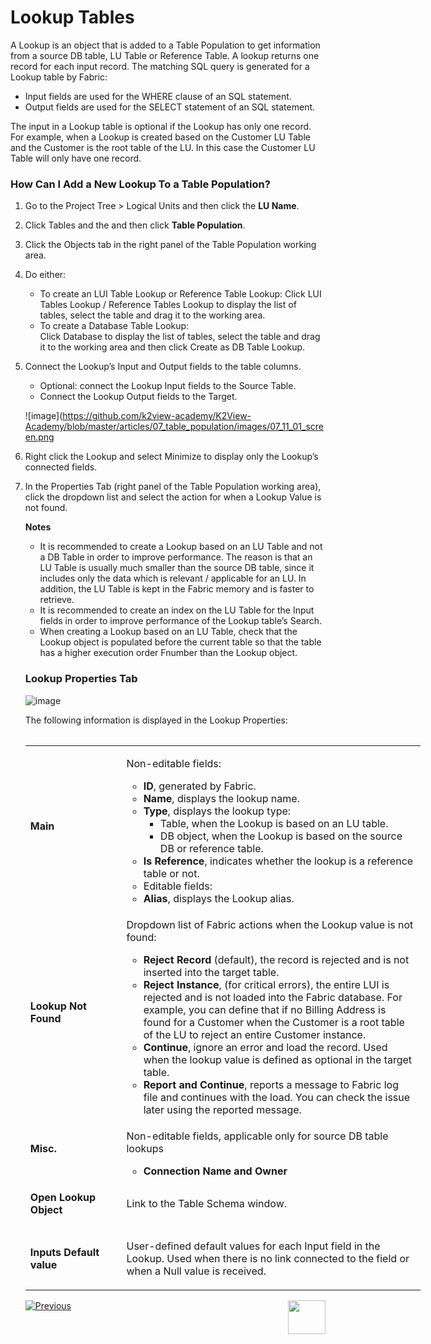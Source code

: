 # Lookup Tables

A Lookup is an object that is added to a Table Population  to get information from a source DB table, LU Table or Reference Table. A lookup returns one record for each input record. The matching SQL query is generated for a Lookup table by Fabric: 
*	Input fields are used for the WHERE clause of an SQL statement. 
*	Output fields are used for the SELECT statement of an SQL statement.

The input in a Lookup table is optional if the Lookup has only one record. For example, when a Lookup is created based on the Customer LU Table and the Customer is the root table of the LU. In this case the Customer LU Table will only have one record. 

### How Can I Add a New Lookup To a Table Population?

1.	Go to the Project Tree > Logical Units and then click the **LU Name**. 
2.	Click Tables and the <Table Name> and then click **Table Population**.
3.	Click the Objects tab in the right panel of the Table Population working area.
4.	Do either:
    *	To create an LUI Table Lookup or Reference Table Lookup: 
Click LUI Tables Lookup / Reference Tables Lookup to display the list of tables, select the table and drag it to the working area.
    *	To create a Database Table Lookup:  
Click Database to display the list of tables, select the table and drag it to the working area and then click Create as DB Table Lookup.

5.	Connect the Lookup’s Input and Output fields to the table columns. 
    *	Optional: connect the Lookup Input fields to the Source Table.
    *	Connect the Lookup Output fields to the Target.
    
    ![image](https://github.com/k2view-academy/K2View-Academy/blob/master/articles/07_table_population/images/07_11_01_screen.png
    
6.	Right click the Lookup and select Minimize to display only the Lookup’s connected fields.
7.	In the Properties Tab (right panel of the Table Population working area), click the dropdown list and select the action for when a Lookup Value is not found. 


**Notes**  
*	It is recommended to create a Lookup based on an LU Table and not a DB Table in order to improve performance. The reason is that an LU Table is usually much smaller than the source DB table, since it includes only the data which is relevant / applicable for an LU. In addition, the LU Table is kept in the Fabric memory and is faster to retrieve. 
*	It is recommended to create an index  on the LU Table for the Input fields in order to improve performance of the Lookup table’s Search.
*	When creating a Lookup based on an LU Table, check that the Lookup object is populated before the current table so that the table has a higher execution order Fnumber than the Lookup object.

### Lookup Properties Tab

![image](https://github.com/k2view-academy/K2View-Academy/blob/master/articles/07_table_population/images/07_11_02_lookup_prop.png)

The following information is displayed in the Lookup Properties:

<table style="width: 632px;">
<tbody>
<tr>
<td style="width: 141.333px;">
<p><strong>Main</strong></p>
</td>
<td style="width: 477.667px;">
<p>Non-editable fields:</p>
<ul>
<li><strong>ID</strong>, generated by Fabric.</li>
<li><strong>Name</strong>, displays the lookup name.</li>
<li><strong>Type</strong>, displays the lookup type:
<ul>
<li>Table, when the Lookup is based on an LU table.</li>
<li>DB object, when the Lookup is based on the source DB or reference table.</li>
</ul>
</li>
<li><strong>Is Reference</strong>, indicates whether the lookup is a reference table or not.</li>
<li>Editable fields:</li>
<li><strong>Alias</strong>, displays the Lookup alias.</li>
</ul>
</td>
</tr>
<tr>
<td style="width: 141.333px;">
<p><strong>Lookup Not Found</strong></p>
</td>
<td style="width: 477.667px;">
<p>Dropdown list of Fabric actions when the Lookup value is not found:</p>
<ul>
<li><strong>Reject Record</strong> (default), the record is rejected and is not inserted into the target table.</li>
<li><strong>Reject Instance</strong>, (for critical errors), the entire LUI is rejected and is not loaded into the Fabric database. For example, you can define that if no Billing Address is found for a Customer when the Customer is a root table of the LU to reject an entire Customer instance.</li>
<li><strong>Continue</strong>, ignore an error and load the record. Used when the lookup value is defined as optional in the target table.</li>
<li><strong>Report and Continue</strong>, reports a message to Fabric log file and continues with the load. You can check the issue later using the reported message.</li>
</ul>
</td>
</tr>
<tr>
<td style="width: 141.333px;">
<p><strong>Misc.</strong></p>
</td>
<td style="width: 477.667px;">
<p>Non-editable fields, applicable only for source DB table lookups</p>
<ul>
<li><strong>Connection Name and Owner</strong></li>
</ul>
</td>
</tr>
<tr>
<td style="width: 141.333px;">
<p><strong>Open Lookup Object</strong></p>
</td>
<td style="width: 477.667px;">
<p>Link to the Table Schema window.</p>
</td>
</tr>
<tr>
<td style="width: 141.333px;">
<p><strong>Inputs Default value</strong></p>
</td>
<td style="width: 477.667px;">
<p>User-defined default values for each Input field in the Lookup. Used when there is no link connected to the field or when a Null value is received.</p>
</td>
</tr>
</tbody>
</table>

[![Previous](https://github.com/k2view-academy/K2View-Academy/blob/master/articles/images/Previous.png)](https://github.com/k2view-academy/K2View-Academy/blob/master/articles/07_table_population/10_project_functions.md)[<img align="right" width="60" height="54" src="https://github.com/k2view-academy/K2View-Academy/blob/master/articles/images/Next.png">](https://github.com/k2view-academy/K2View-Academy/blob/master/articles/07_table_population/12_table_population_diagram_outline.md)

